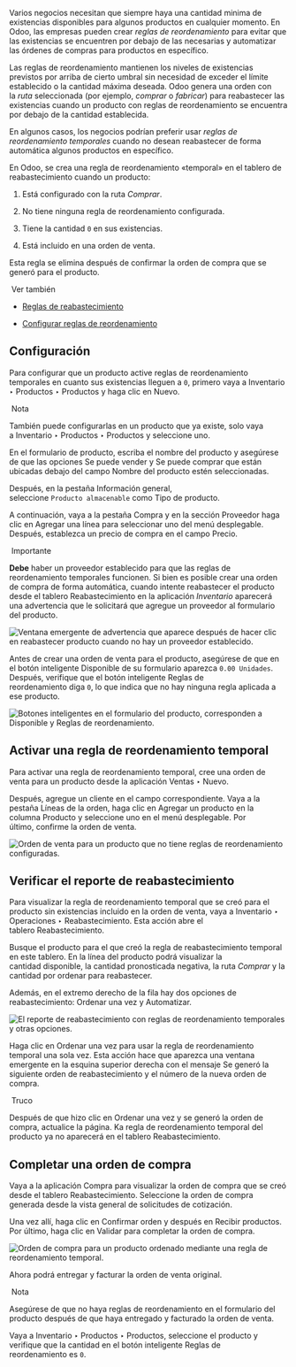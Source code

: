 Varios negocios necesitan que siempre haya una cantidad minima de existencias disponibles para algunos productos en cualquier momento. En Odoo, las empresas pueden crear _reglas de reordenamiento_ para evitar que las existencias se encuentren por debajo de las necesarias y automatizar las órdenes de compras para productos en específico.

Las reglas de reordenamiento mantienen los niveles de existencias previstos por arriba de cierto umbral sin necesidad de exceder el límite establecido o la cantidad máxima deseada. Odoo genera una orden con la _ruta_ seleccionada (por ejemplo, _comprar_ o _fabricar_) para reabastecer las existencias cuando un producto con reglas de reordenamiento se encuentra por debajo de la cantidad establecida.

En algunos casos, los negocios podrían preferir usar _reglas de reordenamiento temporales_ cuando no desean reabastecer de forma automática algunos productos en específico.

En Odoo, se crea una regla de reordenamiento «temporal» en el tablero de reabastecimiento cuando un producto:

1. Está configurado con la ruta _Comprar_.
    
2. No tiene ninguna regla de reordenamiento configurada.
    
3. Tiene la cantidad `0` en sus existencias.
    
4. Está incluido en una orden de venta.
    

Esta regla se elimina después de confirmar la orden de compra que se generó para el producto.

 Ver también

- [Reglas de reabastecimiento](https://www.odoo.com/documentation/17.0/es/applications/inventory_and_mrp/inventory/product_management/product_replenishment/reordering_rules.html)
    
- [Configurar reglas de reordenamiento](https://www.odoo.com/documentation/17.0/es/applications/inventory_and_mrp/purchase/products/reordering.html)
    

## Configuración[](https://www.odoo.com/documentation/17.0/es/applications/inventory_and_mrp/purchase/products/temporary_reordering.html#configuration "Enlazar permanentemente con este título")

Para configurar que un producto active reglas de reordenamiento temporales en cuanto sus existencias lleguen a `0`, primero vaya a Inventario ‣ Productos ‣ Productos y haga clic en Nuevo.

 Nota

También puede configurarlas en un producto que ya existe, solo vaya a Inventario ‣ Productos ‣ Productos y seleccione uno.

En el formulario de producto, escriba el nombre del producto y asegúrese de que las opciones Se puede vender y Se puede comprar que están ubicadas debajo del campo Nombre del producto estén seleccionadas.

Después, en la pestaña Información general, seleccione `Producto almacenable` como Tipo de producto.

A continuación, vaya a la pestaña Compra y en la sección Proveedor haga clic en Agregar una línea para seleccionar uno del menú desplegable. Después, establezca un precio de compra en el campo Precio.

 Importante

**Debe** haber un proveedor establecido para que las reglas de reordenamiento temporales funcionen. Si bien es posible crear una orden de compra de forma automática, cuando intente reabastecer el producto desde el tablero Reabastecimiento en la aplicación _Inventario_ aparecerá una advertencia que le solicitará que agregue un proveedor al formulario del producto.

![Ventana emergente de advertencia que aparece después de hacer clic en reabastecer producto cuando no hay un proveedor establecido.](https://www.odoo.com/documentation/17.0/es/_images/temporary-reordering-warning-popup.png)

Antes de crear una orden de venta para el producto, asegúrese de que en el botón inteligente Disponible de su formulario aparezca `0.00 Unidades`. Después, verifique que el botón inteligente Reglas de reordenamiento diga `0`, lo que indica que no hay ninguna regla aplicada a ese producto.

![Botones inteligentes en el formulario del producto, corresponden a Disponible y Reglas de reordenamiento.](https://www.odoo.com/documentation/17.0/es/_images/temporary-reordering-smart-buttons.png)

## Activar una regla de reordenamiento temporal[](https://www.odoo.com/documentation/17.0/es/applications/inventory_and_mrp/purchase/products/temporary_reordering.html#trigger-temporary-reordering-rule "Enlazar permanentemente con este título")

Para activar una regla de reordenamiento temporal, cree una orden de venta para un producto desde la aplicación Ventas ‣ Nuevo.

Después, agregue un cliente en el campo correspondiente. Vaya a la pestaña Líneas de la orden, haga clic en Agregar un producto en la columna Producto y seleccione uno en el menú desplegable. Por último, confirme la orden de venta.

![Orden de venta para un producto que no tiene reglas de reordenamiento configuradas.](https://www.odoo.com/documentation/17.0/es/_images/temporary-reordering-sales-order.png)

## Verificar el reporte de reabastecimiento[](https://www.odoo.com/documentation/17.0/es/applications/inventory_and_mrp/purchase/products/temporary_reordering.html#check-replenishment-report "Enlazar permanentemente con este título")

Para visualizar la regla de reordenamiento temporal que se creó para el producto sin existencias incluido en la orden de venta, vaya a Inventario ‣ Operaciones ‣ Reabastecimiento. Esta acción abre el tablero Reabastecimiento.

Busque el producto para el que creó la regla de reabastecimiento temporal en este tablero. En la línea del producto podrá visualizar la cantidad disponible, la cantidad pronosticada negativa, la ruta _Comprar_ y la cantidad por ordenar para reabastecer.

Además, en el extremo derecho de la fila hay dos opciones de reabastecimiento: Ordenar una vez y Automatizar.

![El reporte de reabastecimiento con reglas de reordenamiento temporales y otras opciones.](https://www.odoo.com/documentation/17.0/es/_images/temporary-reordering-replenishment-dashboard.png)

Haga clic en Ordenar una vez para usar la regla de reordenamiento temporal una sola vez. Esta acción hace que aparezca una ventana emergente en la esquina superior derecha con el mensaje Se generó la siguiente orden de reabastecimiento y el número de la nueva orden de compra.

 Truco

Después de que hizo clic en Ordenar una vez y se generó la orden de compra, actualice la página. Ka regla de reordenamiento temporal del producto ya no aparecerá en el tablero Reabastecimiento.

## Completar una orden de compra[](https://www.odoo.com/documentation/17.0/es/applications/inventory_and_mrp/purchase/products/temporary_reordering.html#complete-purchase-order "Enlazar permanentemente con este título")

Vaya a la aplicación Compra para visualizar la orden de compra que se creó desde el tablero Reabastecimiento. Seleccione la orden de compra generada desde la vista general de solicitudes de cotización.

Una vez allí, haga clic en Confirmar orden y después en Recibir productos. Por último, haga clic en Validar para completar la orden de compra.

![Orden de compra para un producto ordenado mediante una regla de reordenamiento temporal.](https://www.odoo.com/documentation/17.0/es/_images/temporary-reordering-purchase-order.png)

Ahora podrá entregar y facturar la orden de venta original.

 Nota

Asegúrese de que no haya reglas de reordenamiento en el formulario del producto después de que haya entregado y facturado la orden de venta.

Vaya a Inventario ‣ Productos ‣ Productos, seleccione el producto y verifique que la cantidad en el botón inteligente Reglas de reordenamiento es `0`.